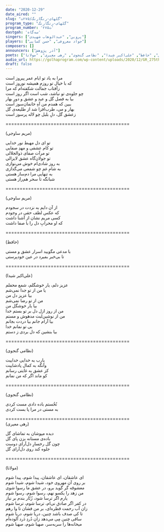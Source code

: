 ```yaml
---
date: "2020-12-29"
date_aired: ""
slug: "گلهای-رنگارنگ/۲۷۵ث"
program_type: "گلهای-رنگارنگ"
program_number: '۲۷۵ث'
dastgah: 'سه‌گاه'
singers: ["پروین", "عبدالوهاب شهیدی"]
players: ["جواد معروفی", "حسن کسایی"]
composers: []
announcers: ["آذر پژوهش"]
poets: ["مریم ساوجی", "حافظ", "علی‌اکبر شیدا", "نظامی گنجوی", "رهی معیری", "مولانا"]
audio_url: https://golhaprogram.com/wp-content/uploads/2020/12/GR_275th.mp3
draft: false
---
```


مرا به یاد تو ایام عمر پیروز است  
که با خیال تو روزم همیشه نوروز است  
زآفتاب جمالت شکفته‌ام که مرا  
چو جلوه‌ی تو نباشد، شب است اگر روز است  
بیا به فصل گل و عید و عشق و دورِ بهار  
ببین که همدم من آهِ خانمان‌سوز است  
بهار و می، طرب‌افزا شد از طلیعه‌ی گل  
زعشق گل، دلِ بلبل چو لاله پرسوز است  

============================================  

(مریم ساوجی)  

تو ای دل مهبط نور خدایی  
تو کام عشقی و مهدِ صفایی  
تو مرآت صفای ذوالجلالی  
تو جولان‌گاه عشق لایزالی  
به روز شادی‌ام خوش می‌نوازی  
به شامِ غم چو شمعی می‌گدازی  
به تنهایی مرا دم‌ساز هستی  
شبانگه تا سحر هم‌راز هستی  

============================================  

(مریم ساوجی)  

از آن دایم به نزدت در سجودم  
که عکس لطف حقی در وجودم  
کسی مریم نشان از آشنا داشت  
که او محرابِ دل را با صفا داشت  

============================================  

(حافظ)  

با مدعی مگویید اسرار عشق و مستی  
تا بی‌خبر بمیرد در عین خودپرستی  

============================================  

(علی‌اکبر شیدا)  

عزیز دلم، یار خوشگلم، شمع محفلم  
یا من از تو جدا نمی‌شم  
بیا عزیز دل من  
من از تو رضا نمی‌شم  
بیا یار خوشگل من  
من از روز ازل دل بر تو بستم خدا  
من از نوشین‌لبت مدهوش و مستم  
بیا آرام جانم بیا دردت بجانم  
بی تو نمانم خدا  
بیا بنشین كه دل بردی ز دستم  

============================================  

(نظامی گنجوی)  

یارب به خدایی خداییت  
وآنگه به کمال پادشاییت  
کز عشق به غایتی رسانم  
کو ماند اگر که من نمانم  

============================================  

(نظامی گنجوی)  

نُخُستم باده دادی مست كردی  
به مستی در مرا پا بست كردی  

============================================  
(رهی معیری)  

دیده مپوشان به تماشای گل  
باده‌ی مستانه بزن پای گل  
چون گل رخسارِ دل‌آرای دوست  
جلوه کند روی دل‌آرای گل  

============================================  

(مولانا)  

ای عاشقان، ای عاشقان، پیدا شوم، پیدا شوم  
بر روی آن مهروی خود، شیدا شوم، شیدا شوم  
معشوقه گر گوید برو، در عشق ما رسوا شوی  
من زهد را یکسو نهم، رسوا شوم، رسوا شوم  
یارم اگر ترسا شود، زُنّار بندم بر نیاز  
در کفر اگر صادق نی‌ام، ترسا شوم، ترسا شوم  
زان آب رحمت قطره‌ای، بر من فشان تا وا رهم  
تا کی صدف باشد چنین، دریا شوم، دریا شوم  
ساقی چنین مِی می‌دهد زان دُردِ دَرد آلوده‌ام  
میخانه‌ها را سربه‌سر، صهبا شوم، صهبا شوم  
